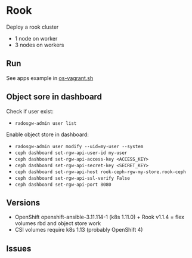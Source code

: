 # Rook

Deploy a rook cluster

- 1 node on worker
- 3 nodes on workers

## Run

See apps example in [os-vagrant.sh](./../../os-vagrant.sh)

## Object sore in dashboard

Check if user exist:

- `radosgw-admin user list`
  
Enable object store in dashboard:

- `radosgw-admin user modify --uid=my-user --system`
- `ceph dashboard set-rgw-api-user-id my-user`
- `ceph dashboard set-rgw-api-access-key <ACCESS_KEY>`
- `ceph dashboard set-rgw-api-secret-key <SECRET_KEY>`
- `ceph dashboard set-rgw-api-host rook-ceph-rgw-my-store.rook-ceph`
- `ceph dashboard set-rgw-api-ssl-verify False`
- `ceph dashboard set-rgw-api-port 8080`

## Versions

- OpenShift openshift-ansible-3.11.114-1 (k8s 1.11.0) + Rook v1.1.4 = flex volumes rbd and object store work
- CSI volumes require k8s 1.13 (probably OpenShift 4)
  
## Issues
